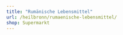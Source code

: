 ```yaml
---
title: "Rumänische Lebensmittel"
url: /heilbronn/rumaenische-lebensmittel/
shop: Supermarkt
---
```

